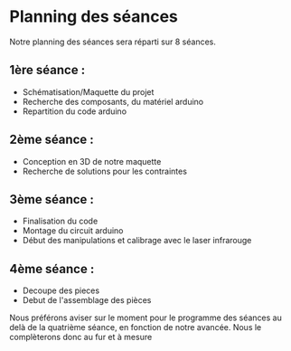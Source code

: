 Planning des séances
==
Notre planning des séances sera réparti sur 8 séances.  

1ère séance : 
--
* Schématisation/Maquette du projet 
* Recherche des composants, du matériel arduino 
* Repartition du code arduino 

2ème séance : 
--
* Conception en 3D de notre maquette
* Recherche de solutions pour les contraintes

3ème séance :
--
* Finalisation du code
* Montage du circuit arduino
* Début des manipulations et calibrage avec le laser infrarouge

4ème séance :
--
* Decoupe des pieces
* Debut de l'assemblage des pièces


Nous préférons aviser sur le moment pour le programme des séances au delà de la quatrième séance, en fonction de notre avancée. Nous le complèterons donc au fur et à mesure 
